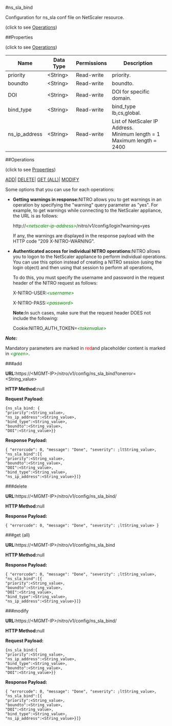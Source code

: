 #ns_sla_bind



Configuration for ns_sla conf file on NetScaler resource.

<span>(click to see [Operations](#operations))</span>



##Properties 

<span>(click to see [Operations](#operations))</span>





<table><thead><tr><th>Name</th><th>Data Type</th><th>Permissions</th><th>Description</th></tr></thead><tbody><tr><td>priority</td><td>&lt;String></td><td>Read-write</td><td>priority.</td></tr><tr><td>boundto</td><td>&lt;String></td><td>Read-write</td><td>boundto.</td></tr><tr><td>DOI</td><td>&lt;String></td><td>Read-write</td><td>DOI for specific domain.</td></tr><tr><td>bind_type</td><td>&lt;String></td><td>Read-write</td><td>bind_type lb,cs,global.</td></tr><tr><td>ns_ip_address</td><td>&lt;String></td><td>Read-write</td><td>List of NetScaler IP Address.<br>Minimum length = 1<br>Maximum length = 2400</td></tr></tbody></table>

##Operations 

<span>(click to see [Properties](#properties))</span>





[ADD](#add)| [DELETE](#delete)| [GET (ALL)](#get-all)| [MODIFY](#m)





Some options that you can use for each operations:

<ul><li><p><b>Getting warnings in response:</b>NITRO allows you to get warnings in an operation by specifying the "warning" query parameter as "yes". For example, to get warnings while connecting to the NetScaler appliance, the URL is as follows:</p><p>http://<span style="color:green;font-style:italic;">&lt;netscaler-ip-address&gt;</span>/nitro/v1/config/login?warning=yes</p><p>If any, the warnings are displayed in the response payload with the HTTP code "209 X-NITRO-WARNING".</p></li><li><p><b>Authenticated access for individual NITRO operations:</b>NITRO allows you to logon to the NetScaler appliance to perform individual operations. You can use this option instead of creating a NITRO session (using the login object) and then using that session to perform all operations,</p><p>To do this, you must specify the username and password in the request header of the NITRO request as follows:</p><p>X-NITRO-USER:<span style="color:green;font-style:italic;">&lt;username&gt;</span></p><p>X-NITRO-PASS:<span style="color:green;font-style:italic;">&lt;password&gt;</span></p><p><b>Note:</b>In such cases, make sure that the request header DOES not include the following:</p><p>Cookie:NITRO_AUTH_TOKEN=<span style="color:green;font-style:italic;">&lt;tokenvalue&gt;</span></p></li></ul>







***Note:*** 

Mandatory parameters are marked in <span style="color:#FF0000;">red</span>and placeholder content is marked in <span style="color:green;font-style:italic">&lt;green&gt;</span>.



###add







<b>URL:</b>https://&lt;MGMT-IP&gt;/nitro/v1/config/ns_sla_bind?onerror=&lt;String_value&gt;

<b>HTTP Method:</b>null

<b>Request Payload: </b>
```
{ns_sla_bind: {
"priority":<String_value>,
"ns_ip_address":<String_value>,
"bind_type":<String_value>,
"boundto":<String_value>,
"DOI":<String_value>}}
```

<b>Response Payload: </b>
```
{ "errorcode": 0, "message": "Done", "severity": ;ltString_value>, "ns_sla_bind":[{
"priority":<String_value>,
"boundto":<String_value>,
"DOI":<String_value>,
"bind_type":<String_value>,
"ns_ip_address":<String_value>}]}
```







###delete







<b>URL:</b>https://&lt;MGMT-IP&gt;/nitro/v1/config/ns_sla_bind/

<b>HTTP Method:</b>null

<b>Response Payload: </b>
```
{ "errorcode": 0, "message": "Done", "severity": ;ltString_value> }
```







###get (all)







<b>URL:</b>https://&lt;MGMT-IP&gt;/nitro/v1/config/ns_sla_bind

<b>HTTP Method:</b>null

<b>Response Payload: </b>
```
{ "errorcode": 0, "message": "Done", "severity": ;ltString_value>, "ns_sla_bind":[{
"priority":<String_value>,
"boundto":<String_value>,
"DOI":<String_value>,
"bind_type":<String_value>,
"ns_ip_address":<String_value>}]}
```







###modify







<b>URL:</b>https://&lt;MGMT-IP&gt;/nitro/v1/config/ns_sla_bind/

<b>HTTP Method:</b>null

<b>Request Payload: </b>
```
{ns_sla_bind:{
"priority":<String_value>,
"ns_ip_address":<String_value>,
"bind_type":<String_value>,
"boundto":<String_value>,
"DOI":<String_value>}}
```

<b>Response Payload: </b>
```
{ "errorcode": 0, "message": "Done", "severity": ;ltString_value>, "ns_sla_bind":[{
"priority":<String_value>,
"boundto":<String_value>,
"DOI":<String_value>,
"bind_type":<String_value>,
"ns_ip_address":<String_value>}]}
```







